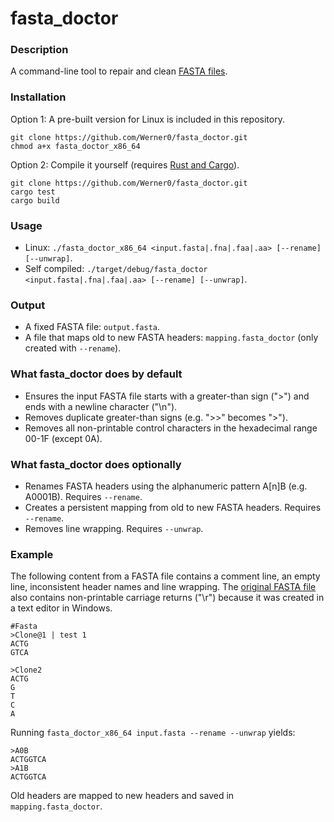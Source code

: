 # fasta_doctor  
### Description
A command-line tool to repair and clean [FASTA files](https://en.wikipedia.org/wiki/FASTA_format).

### Installation 
Option 1: A pre-built version for Linux is included in this repository.
```
git clone https://github.com/Werner0/fasta_doctor.git
chmod a+x fasta_doctor_x86_64
```
Option 2: Compile it yourself (requires [Rust and Cargo](https://doc.rust-lang.org/cargo/getting-started/installation.html)).
```
git clone https://github.com/Werner0/fasta_doctor.git
cargo test
cargo build
```
### Usage
+ Linux: `./fasta_doctor_x86_64 <input.fasta|.fna|.faa|.aa> [--rename] [--unwrap]`.  
+ Self compiled: `./target/debug/fasta_doctor <input.fasta|.fna|.faa|.aa> [--rename] [--unwrap]`.

### Output
+ A fixed FASTA file: `output.fasta`.
+ A file that maps old to new FASTA headers: `mapping.fasta_doctor` (only created with `--rename`).

### What fasta_doctor does by default
+ Ensures the input FASTA file starts with a greater-than sign (">") and ends with a newline character ("\n").
+ Removes duplicate greater-than signs (e.g. ">>" becomes ">").
+ Removes all non-printable control characters in the hexadecimal range 00-1F (except 0A).

### What fasta_doctor does optionally
+ Renames FASTA headers using the alphanumeric pattern A[n]B (e.g. A0001B). Requires `--rename`.
+ Creates a persistent mapping from old to new FASTA headers. Requires `--rename`.
+ Removes line wrapping. Requires `--unwrap`.

### Example
The following content from a FASTA file contains a comment line, an empty line, inconsistent header names and line wrapping. The [original FASTA file](/example/windows.fasta) also contains non-printable carriage returns ("\r") because it was created in a text editor in Windows.
```
#Fasta
>Clone@1 | test 1
ACTG
GTCA

>Clone2
ACTG
G
T
C
A
```
Running `fasta_doctor_x86_64 input.fasta --rename --unwrap` yields:
```
>A0B
ACTGGTCA
>A1B
ACTGGTCA
```
Old headers are mapped to new headers and saved in `mapping.fasta_doctor`.
